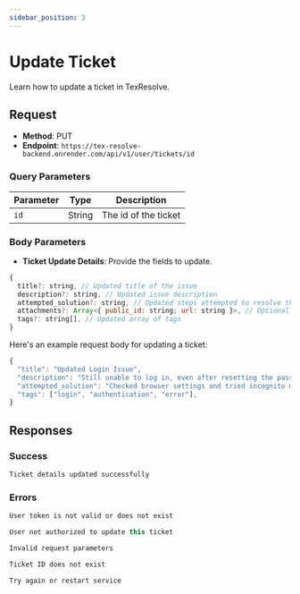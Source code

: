 ```yaml
---
sidebar_position: 3
---
```


# Update Ticket

Learn how to update a ticket in TexResolve.

## Request

- **Method**: PUT
- **Endpoint**: `https://tex-resolve-backend.onrender.com/api/v1/user/tickets/id`

### Query Parameters

| Parameter  | Type   | Description                                                      |
|------------|--------|------------------------------------------------------------------|
| `id`     | String | The id of the ticket           |


### Body Parameters

- **Ticket Update Details**: Provide the fields to update.

```jsx title="update ticket schema"
{
  title?: string, // Updated title of the issue
  description?: string, // Updated issue description
  attempted_solution?: string, // Updated steps attempted to resolve the issue
  attachments?: Array<{ public_id: string; url: string }>, // Optional updated attachments
  tags?: string[], // Updated array of tags
}
```

Here's an example request body for updating a ticket:

```jsx title="updating ticket example"
{
  "title": "Updated Login Issue",
  "description": "Still unable to log in, even after resetting the password.",
  "attempted_solution": "Checked browser settings and tried incognito mode.",
  "tags": ["login", "authentication", "error"],
}
```

## Responses

### Success

```jsx title="statusCode 200: success"
Ticket details updated successfully
```

### Errors

```jsx title="statusCode 401: Authentication error"
User token is not valid or does not exist
```

```jsx title="statusCode 403: Forbidden"
User not authorized to update this ticket
```

```jsx title="statusCode 400: Bad Request"
Invalid request parameters
```

```jsx title="statusCode 404: Not Found"
Ticket ID does not exist
```

```jsx title="statusCode 500: Internal Server Error"
Try again or restart service
```

